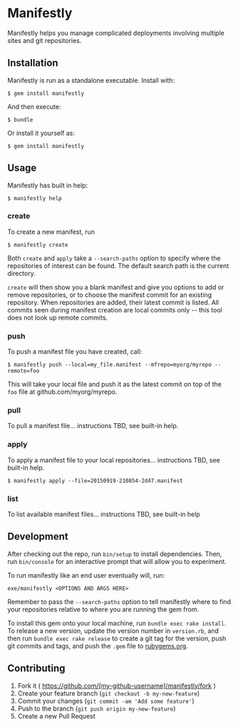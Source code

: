# Manifestly

Manifestly helps you manage complicated deployments involving multiple sites and git repositories.

## Installation

Manifestly is run as a standalone executable.  Install with:

    $ gem install manifestly

And then execute:

    $ bundle

Or install it yourself as:

    $ gem install manifestly

## Usage

Manifestly has built in help:

    $ manifestly help

### create

To create a new manifest, run

    $ manifestly create

Both `create` and `apply` take a `--search-paths` option to specify where the repositories of interest can be found.  The default search path is the current directory.

`create` will then show you a blank manifest and give you options to add or remove repositories, or to choose the manifest commit for an existing repository.  When repositories are added, their latest commit is listed.  All commits seen during manifest creation are local commits only -- this tool does not look up remote commits.

### push

To push a manifest file you have created, call:

    $ manifestly push --local=my_file.manifest --mfrepo=myorg/myrepo --remote=foo

This will take your local file and push it as the latest commit on top of the `foo` file at github.com/myorg/myrepo.

### pull

To pull a manifest file... instructions TBD, see built-in help.

### apply

To apply a manifest file to your local repositories... instructions TBD, see built-in help.

    $ manifestly apply --file=20150919-210854-2d47.manifest

### list

To list available manifest files... instructions TBD, see built-in help

## Development

After checking out the repo, run `bin/setup` to install dependencies. Then, run `bin/console` for an interactive prompt that will allow you to experiment.

To run manifestly like an end user eventually will, run:

```
exe/manifestly <OPTIONS AND ARGS HERE>
```

Remember to pass the `--search-paths` option to tell manifestly where to find your repositories relative to where you are running the gem from.

To install this gem onto your local machine, run `bundle exec rake install`. To release a new version, update the version number in `version.rb`, and then run `bundle exec rake release` to create a git tag for the version, push git commits and tags, and push the `.gem` file to [rubygems.org](https://rubygems.org).

## Contributing

1. Fork it ( https://github.com/[my-github-username]/manifestly/fork )
2. Create your feature branch (`git checkout -b my-new-feature`)
3. Commit your changes (`git commit -am 'Add some feature'`)
4. Push to the branch (`git push origin my-new-feature`)
5. Create a new Pull Request
